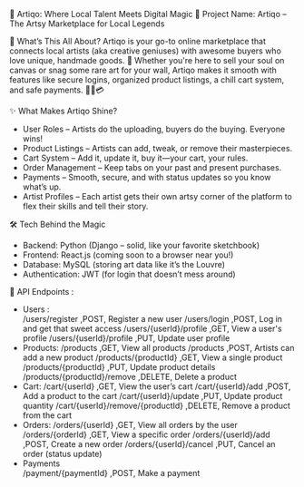 🎨 Artiqo: Where Local Talent Meets Digital Magic
🌟 Project Name:
Artiqo – The Artsy Marketplace for Local Legends

📌 What’s This All About?
Artiqo is your go-to online marketplace that connects local artists (aka creative geniuses) with awesome buyers who love unique, handmade goods. 🎁 Whether you're here to sell your soul on canvas or snag some rare art for your wall, Artiqo makes it smooth with features like secure logins, organized product listings, a chill cart system, and safe payments. 🎨🛒💳

✨ What Makes Artiqo Shine?
- User Roles – Artists do the uploading, buyers do the buying. Everyone wins!
- Product Listings – Artists can add, tweak, or remove their masterpieces.
- Cart System – Add it, update it, buy it—your cart, your rules.
- Order Management – Keep tabs on your past and present purchases.
- Payments – Smooth, secure, and with status updates so you know what’s up.
- Artist Profiles – Each artist gets their own artsy corner of the platform to flex their skills and tell their story.

🛠️ Tech Behind the Magic
- Backend: Python (Django – solid, like your favorite sketchbook)
- Frontend: React.js (coming soon to a browser near you!)
- Database: MySQL (storing art data like it’s the Louvre)
- Authentication: JWT (for login that doesn’t mess around)

📡 API Endpoints :

- Users : 	
          /users/register	,POST,	Register a new user
          /users/login	,POST,	Log in and get that sweet access
          /users/{userId}/profile	,GET,	View a user's profile
          /users/{userId}/profile	,PUT,	Update user profile
- Products:	
          /products	,GET,	View all products
          /products	,POST,	Artists can add a new product
          /products/{productId}	,GET,	View a single product
          /products/{productId}	,PUT,	Update product details
          /products/{productId}/remove	,DELETE,	Delete a product
- Cart:	
          /cart/{userId}	,GET,	View the user’s cart
          /cart/{userId}/add	,POST,	Add a product to the cart
          /cart/{userId}/update	,PUT,	Update product quantity
          /cart/{userId}/remove/{productId}	,DELETE,	Remove a product from the cart
- Orders:
          /orders/{userId}	,GET,	View all orders by the user
          /orders/{orderId}	,GET,	View a specific order
          /orders/{userId}/add	,POST,	Create a new order
          /orders/{userId}/cancel	,PUT,	Cancel an order (status update)
- Payments	
          /payment/{paymentId}	,POST,	Make a payment
